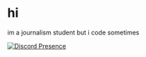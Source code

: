 # hi

im a journalism student but i code sometimes

[![Discord Presence](https://lanyard.cnrad.dev/api/181944866987704320?hideStatus=true&idleMessage=Idling&bg=151515)](https://discord.com/users/181944866987704320)
<br />
